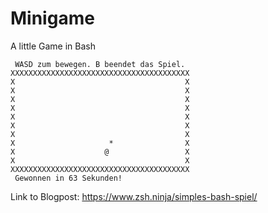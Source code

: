 # Minigame
A little Game in Bash
```
 WASD zum bewegen. B beendet das Spiel.
XXXXXXXXXXXXXXXXXXXXXXXXXXXXXXXXXXXXXXXX
X                                      X
X                                      X
X                                      X
X                                      X
X                                      X
X                                      X
X                                      X
X                     *                X
X                    @                 X
X                                      X
XXXXXXXXXXXXXXXXXXXXXXXXXXXXXXXXXXXXXXXX
 Gewonnen in 63 Sekunden!
```

Link to Blogpost:
https://www.zsh.ninja/simples-bash-spiel/
